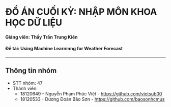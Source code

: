# ĐỒ ÁN CUỐI KỲ: NHẬP MÔN KHOA HỌC DỮ LIỆU

#### Giảng viên: Thầy Trần Trung Kiên
#### Đề tài: Using Machine Learninng for Weather Forecast
---
## Thông tin nhóm

- STT nhóm: 47
- Thành viên: 
    + 18120649 - Nguyễn Phạm Phúc Việt - https://github.com/vietsub00
    + 18120533 - Dương Đoàn Bảo Sơn - https://github.com/baosonhcmus
